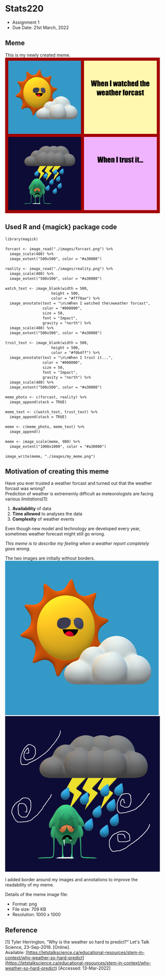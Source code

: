 # Stats220
* Assignment 1
* Due Date: 21st March, 2022

## Meme
This is my newly created meme.
![my_meme](/images/my_meme.png)
## Used R and {magick} package code
```
library(magick)

forcast <- image_read("./images/forcast.png") %>%
  image_scale(480) %>%
  image_extent("500x500", color = "#a30000")

reality <- image_read("./images/reality.png") %>%
  image_scale(480) %>%
  image_extent("500x500", color = "#a30000")

watch_text <- image_blank(width = 500,
                     height = 500,
                     color = "#fff8ae") %>%
  image_annotate(text = "\n\nWhen I watched the\nweather forcast",
                 color = "#000000",
                 size = 50,
                 font = "Impact",
                 gravity = "north") %>%
  image_scale(480) %>%
  image_extent("500x500", color = "#a30000")

trust_text <- image_blank(width = 500,
                     height = 500,
                     color = "#f0b4ff") %>%
  image_annotate(text = "\n\nWhen I trust it...",
                 color = "#000000",
                 size = 50,
                 font = "Impact",
                 gravity = "north") %>%
  image_scale(480) %>%
  image_extent("500x500", color = "#a30000")

meme_photo <- c(forcast, reality) %>%
  image_append(stack = TRUE)

meme_text <- c(watch_text, trust_text) %>%
  image_append(stack = TRUE)

meme <- c(meme_photo, meme_text) %>%
  image_append()

meme <- image_scale(meme, 980) %>%
  image_extent("1000x1000", color = "#a30000")

image_write(meme, "./images/my_meme.png")
```
## Motivation of creating this meme
Have you ever trusted a weather forcast and turned out that the weather forcast was wrong?  
Prediction of weather is extrememly difficult as meteorologists are facing various *limitations*[1]:   
1. **Availability** of data
2. **Time allowed** to analyses the data
3. **Complexity** of weather events  

Even though new model and technology are developed every year, sometimes weather forecast might still go wrong.  

*This meme is to describe my feeling when a weather report completely goes wrong*.  

The two images are initially without borders.
![](/images/forcast.png)
![](/images/reality.png)  

I added border around my images and annotations to improve the readability of my meme.

Details of the meme image file:
* Format: png
* File size: 709 KB
* Resolution: 1000 x 1000

## Reference
[1] Tyler Herrington, “Why is the weather so hard to predict?” Let's Talk Science, 23-Sep-2019. [Online].  
Available: [https://letstalkscience.ca/educational-resources/stem-in-context/why-weather-so-hard-predict](https://letstalkscience.ca/educational-resources/stem-in-context/why-weather-so-hard-predict) [Accessed: 13-Mar-2022]
